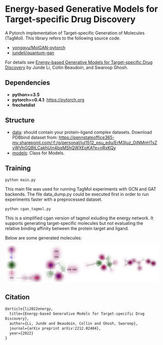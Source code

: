 # Energy-based Generative Models for Target-specific Drug Discovery
A Pytorch implementation of Target-specific Generation of Molecules (TagMol). This library refers to the following source code.
* [yongqyu/MolGAN-pytorch](https://github.com/yongqyu/MolGAN-pytorch)
* [jundeli/quantum-gan](https://github.com/jundeli/quantum-gan)


For details see [Energy-based Generative Models for Target-specific Drug Discovery](https://arxiv.org/pdf/2212.02404.pdf) by Junde Li, Collin Beaudoin, and Swaroop Ghosh.


## Dependencies

* **python>=3.5**
* **pytorch>=0.4.1**: https://pytorch.org
* **frechetdist**

## Structure
* [data](https://github.com/jundeli/TagMol/tree/main/data): should contain your protein-ligand complex datasets. Download PDBbind dataset from: https://pennstateoffice365-my.sharepoint.com/:f:/g/personal/jul1512_psu_edu/ErM3Iuz_OjNMnHTsZyWVhGQBtLCakhUin4bqMShQWXEpKA?e=nRxKQy
* [models](https://github.com/jundeli/TagMol/blob/main/model.py): Class for Models.

## Training
```
python main.py
```
This main file was used for running TagMol experiments with GCN and GAT backends. The file data_dump.py could be executed first in order to run experiments faster with a preprocessed dataset.
```
python cgan_tagmol.py
```
This is a simplified cgan version of tagmol exluding the energy network. It supports generating target-specific molecules but not evaluating the relative binding affinity between the protein target and ligand.


Below are some generated molecules:

<div style="color:#0000FF" align="center">
<img src="molecules/generated_molecules.png" width="730"/> 
</div>

## Citation
```
@article{li2022energy,
  title={Energy-based Generative Models for Target-specific Drug Discovery},
  author={Li, Junde and Beaudoin, Collin and Ghosh, Swaroop},
  journal={arXiv preprint arXiv:2212.02404},
  year={2022}
}

```
